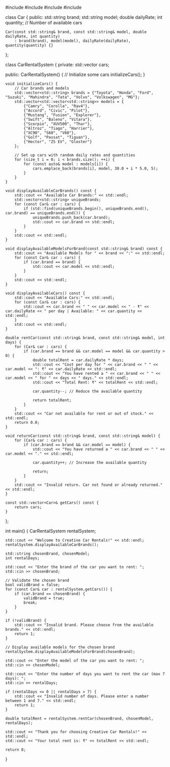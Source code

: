 #include <iostream>
#include <vector>
#include <string>
#include <algorithm>

class Car {
public:
    std::string brand;
    std::string model;
    double dailyRate;
    int quantity; // Number of available cars

    Car(const std::string& brand, const std::string& model, double dailyRate, int quantity)
        : brand(brand), model(model), dailyRate(dailyRate), quantity(quantity) {}
};

class CarRentalSystem {
private:
    std::vector<Car> cars;

public:
    CarRentalSystem() {
        // Initialize some cars
        initializeCars();
    }

    void initializeCars() {
        // Car brands and models
        std::vector<std::string> brands = {"Toyota", "Honda", "Ford", "Suzuki", "Mahindra", "Tata", "Volvo", "Volkswagen", "MG"};
        std::vector<std::vector<std::string>> models = {
            {"Camry", "Corolla", "Rav4"},
            {"Accord", "Civic", "Pilot"},
            {"Mustang", "Fusion", "Explorer"},
            {"Swift", "Baleno", "Vitara"},
            {"Scorpio", "XUV500", "Thar"},
            {"Altroz", "Tiago", "Harrier"},
            {"XC90", "S60", "V60"},
            {"Golf", "Passat", "Tiguan"},
            {"Hector", "ZS EV", "Gloster"}
        };

        // Set up cars with random daily rates and quantities
        for (size_t i = 0; i < brands.size(); ++i) {
            for (const auto& model : models[i]) {
                cars.emplace_back(brands[i], model, 30.0 + i * 5.0, 5);
            }
        }
    }

    void displayAvailableCarBrands() const {
        std::cout << "Available Car Brands:" << std::endl;
        std::vector<std::string> uniqueBrands;
        for (const Car& car : cars) {
            if (std::find(uniqueBrands.begin(), uniqueBrands.end(), car.brand) == uniqueBrands.end()) {
                uniqueBrands.push_back(car.brand);
                std::cout << car.brand << std::endl;
            }
        }
        std::cout << std::endl;
    }

    void displayAvailableModelsForBrand(const std::string& brand) const {
        std::cout << "Available Models for " << brand << ":" << std::endl;
        for (const Car& car : cars) {
            if (car.brand == brand) {
                std::cout << car.model << std::endl;
            }
        }
        std::cout << std::endl;
    }

    void displayAvailableCars() const {
        std::cout << "Available Cars:" << std::endl;
        for (const Car& car : cars) {
            std::cout << car.brand << " " << car.model << " - ₹" << car.dailyRate << " per day | Available: " << car.quantity << std::endl;
        }
        std::cout << std::endl;
    }

    double rentCar(const std::string& brand, const std::string& model, int days) {
        for (Car& car : cars) {
            if (car.brand == brand && car.model == model && car.quantity > 0) {
                double totalRent = car.dailyRate * days;
                std::cout << "Cost per day for " << car.brand << " " << car.model << ": ₹" << car.dailyRate << std::endl;
                std::cout << "You have rented a " << car.brand << " " << car.model << " for " << days << " days." << std::endl;
                std::cout << "Total Rent: ₹" << totalRent << std::endl;

                car.quantity--; // Reduce the available quantity

                return totalRent;
            }
        }
        std::cout << "Car not available for rent or out of stock." << std::endl;
        return 0.0;
    }

    void returnCar(const std::string& brand, const std::string& model) {
        for (Car& car : cars) {
            if (car.brand == brand && car.model == model) {
                std::cout << "You have returned a " << car.brand << " " << car.model << "." << std::endl;

                car.quantity++; // Increase the available quantity

                return;
            }
        }
        std::cout << "Invalid return. Car not found or already returned." << std::endl;
    }

    const std::vector<Car>& getCars() const {
        return cars;
    }
};

int main() {
    CarRentalSystem rentalSystem;

    std::cout << "Welcome to Creative Car Rentals!" << std::endl;
    rentalSystem.displayAvailableCarBrands();

    std::string chosenBrand, chosenModel;
    int rentalDays;

    std::cout << "Enter the brand of the car you want to rent: ";
    std::cin >> chosenBrand;

    // Validate the chosen brand
    bool validBrand = false;
    for (const Car& car : rentalSystem.getCars()) {
        if (car.brand == chosenBrand) {
            validBrand = true;
            break;
        }
    }

    if (!validBrand) {
        std::cout << "Invalid brand. Please choose from the available brands." << std::endl;
        return 1;
    }

    // Display available models for the chosen brand
    rentalSystem.displayAvailableModelsForBrand(chosenBrand);

    std::cout << "Enter the model of the car you want to rent: ";
    std::cin >> chosenModel;

    std::cout << "Enter the number of days you want to rent the car (max 7 days): ";
    std::cin >> rentalDays;

    if (rentalDays <= 0 || rentalDays > 7) {
        std::cout << "Invalid number of days. Please enter a number between 1 and 7." << std::endl;
        return 1;
    }

    double totalRent = rentalSystem.rentCar(chosenBrand, chosenModel, rentalDays);

    std::cout << "Thank you for choosing Creative Car Rentals!" << std::endl;
    std::cout << "Your total rent is: ₹" << totalRent << std::endl;

    return 0;
}
